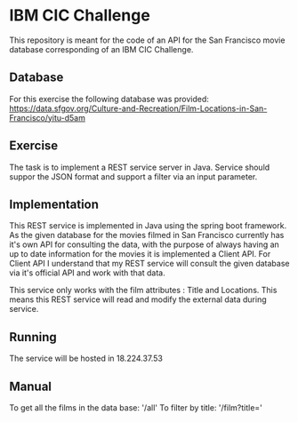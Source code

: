 # IBM CIC Challenge
This repository is meant for the code of an API for the San Francisco movie database corresponding of an IBM CIC Challenge.

## Database
For this exercise the following database was provided: https://data.sfgov.org/Culture-and-Recreation/Film-Locations-in-San-Francisco/yitu-d5am

## Exercise
The task is to implement a REST service server in Java. 
Service should suppor the JSON format and support a filter via an input parameter.

## Implementation
This REST service is implemented in Java using the spring boot framework.
As the given database for the movies filmed in San Francisco currently has it's own API for consulting the data, with the purpose of always having an up to date information for the movies it is implemented a Client API. For Client API I understand that my REST service will consult the given database via it's official API and work with that data.

This service only works with the film attributes : Title and Locations. This means this REST service will read and modify the external data during service.


## Running
The service will be hosted in 18.224.37.53

## Manual
To get all the films in the data base: '/all'
To filter by title: '/film?title='

